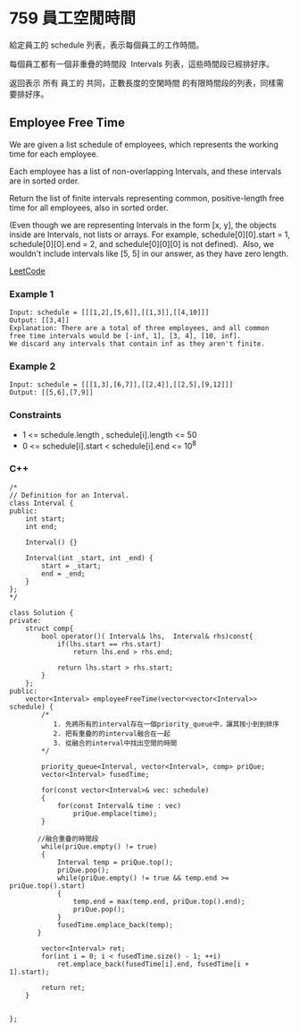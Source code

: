 # 759 員工空閒時間

給定員工的 schedule 列表，表示每個員工的工作時間。

每個員工都有一個非重疊的時間段  Intervals 列表，這些時間段已經排好序。

返回表示 所有 員工的 共同，正數長度的空閑時間 的有限時間段的列表，同樣需要排好序。

## Employee Free Time

We are given a list schedule of employees, which represents the working time for each employee.

Each employee has a list of non-overlapping Intervals, and these intervals are in sorted order.

Return the list of finite intervals representing common, positive-length free time for all employees, also in sorted order.

(Even though we are representing Intervals in the form [x, y], the objects inside are Intervals, not lists or arrays.
For example, schedule[0][0].start = 1, schedule[0][0].end = 2, and schedule[0][0][0] is not defined). 
Also, we wouldn't include intervals like [5, 5] in our answer, as they have zero length.

[LeetCode](https://leetcode-cn.com/employee-free-time/)

### Example 1

```
Input: schedule = [[[1,2],[5,6]],[[1,3]],[[4,10]]]
Output: [[3,4]]
Explanation: There are a total of three employees, and all common
free time intervals would be [-inf, 1], [3, 4], [10, inf].
We discard any intervals that contain inf as they aren't finite.
```

### Example 2

```
Input: schedule = [[[1,3],[6,7]],[[2,4]],[[2,5],[9,12]]]
Output: [[5,6],[7,9]]
```

### Constraints

* 1 <= schedule.length , schedule[i].length <= 50
* 0 <= schedule[i].start < schedule[i].end <= 10<sup>8</sup>


### C++ 


```
/*
// Definition for an Interval.
class Interval {
public:
    int start;
    int end;

    Interval() {}

    Interval(int _start, int _end) {
        start = _start;
        end = _end;
    }
};
*/

class Solution {
private:
    struct comp{
        bool operator()( Interval& lhs,  Interval& rhs)const{
            if(lhs.start == rhs.start)
                return lhs.end > rhs.end;

            return lhs.start > rhs.start;
        }
    };
public:
    vector<Interval> employeeFreeTime(vector<vector<Interval>> schedule) {
        /* 
           1. 先將所有的interval存在一個priority_queue中，讓其按小到到排序
           2. 把有重疊的的interval融合在一起
           3. 從融合的interval中找出空閒的時間
        */

        priority_queue<Interval, vector<Interval>, comp> priQue;
        vector<Interval> fusedTime;

        for(const vector<Interval>& vec: schedule)
        {
            for(const Interval& time : vec)
                priQue.emplace(time);
        }

       //融合重疊的時間段
        while(priQue.empty() != true)
        {
            Interval temp = priQue.top();
            priQue.pop();
            while(priQue.empty() != true && temp.end >= priQue.top().start)
            {
                temp.end = max(temp.end, priQue.top().end);
                priQue.pop();
            }
            fusedTime.emplace_back(temp);
       }

        vector<Interval> ret;
        for(int i = 0; i < fusedTime.size() - 1; ++i)
            ret.emplace_back(fusedTime[i].end, fusedTime[i + 1].start);
        
        return ret;
    }

    
};
```
